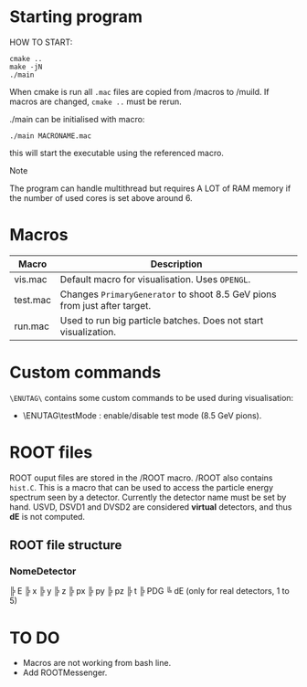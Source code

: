 # Starting program

HOW TO START:
```console
cmake ..
make -jN
./main
```

When cmake is run all `.mac` files are copied from /macros to /muild. If macros are changed, `cmake ..` must be rerun.

./main can be initialised with macro:
```console
./main MACRONAME.mac
```
this will start the executable using the referenced macro.

> [!NOTE]
> The program can handle multithread but requires A LOT of RAM memory if the number of used cores is set above around 6.

# Macros

| Macro | Description |
| --- | --- |
| vis.mac | Default macro for visualisation. Uses `OPENGL`. |
| test.mac | Changes `PrimaryGenerator` to shoot 8.5 GeV pions from just after target. |
| run.mac | Used to run big particle batches. Does not start visualization. |

# Custom commands

`\ENUTAG\` contains some custom commands to be used during visualisation:

- \ENUTAG\testMode <bool>: enable/disable test mode (8.5 GeV pions).

# ROOT files

ROOT ouput files are stored in the /ROOT macro.
/ROOT also contains `hist.C`. This is a macro that can be used to access the particle energy spectrum seen by a detector.
Currently the detector name must be set by hand.
USVD, DSVD1 and DVSD2 are considered __virtual__ detectors, and thus **dE** is not computed.

## ROOT file structure

### NomeDetector
╠ E
╠ x
╠ y
╠ z
╠ px
╠ py
╠ pz
╠ t
╠ PDG
╚ dE (only for real detectors, 1 to 5)

# TO DO 

- Macros are not working from bash line.
- Add ROOTMessenger.